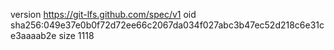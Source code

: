 version https://git-lfs.github.com/spec/v1
oid sha256:049e37e0b0f72d72ee66c2067da034f027abc3b47ec52d218c6e31ce3aaaab2e
size 1118
